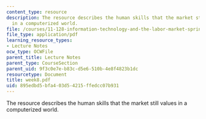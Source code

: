 ```yaml
---
content_type: resource
description: The resource describes the human skills that the market still values
  in a computerized world.
file: /courses/11-128-information-technology-and-the-labor-market-spring-2005/895edbd5bfa403d54215ffedcc07b931_week8.pdf
file_type: application/pdf
learning_resource_types:
- Lecture Notes
ocw_type: OCWFile
parent_title: Lecture Notes
parent_type: CourseSection
parent_uid: 9f3c0e7e-b83c-d5e6-510b-4e8f4823b1dc
resourcetype: Document
title: week8.pdf
uid: 895edbd5-bfa4-03d5-4215-ffedcc07b931
---
```

The resource describes the human skills that the market still values in a computerized world.

